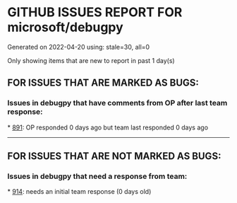 
# GITHUB ISSUES REPORT FOR microsoft/debugpy


Generated on 2022-04-20 using: stale=30, all=0


Only showing items that are new to report in past 1 day(s)


## FOR ISSUES THAT ARE MARKED AS BUGS:


### Issues in debugpy that have comments from OP after last team response:


\* [891](https://github.com/microsoft/debugpy/issues/891 "Error: Server[1] disconnected unexpectedly when typing anything in the Python debug console while debugging"): OP responded 0 days ago but team last responded 0 days ago

---

## FOR ISSUES THAT ARE NOT MARKED AS BUGS:


### Issues in debugpy that need a response from team:


\* [914](https://github.com/microsoft/debugpy/issues/914 "Python initialisation issues with django-request - no issue with legacy debugger"): needs an initial team response (0 days old)

